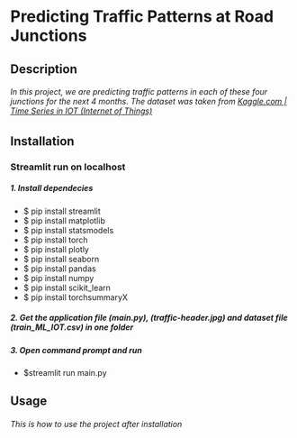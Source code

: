 # Predicting Traffic Patterns at Road Junctions

<!--- ![alt text](https://alpinesherpa.com/wp-content/uploads/2016/06/traffic-header.jpg) --->

## Description
###### In this project, we are predicting traffic patterns in each of these four junctions for the next 4 months. The dataset was taken from [Kaggle.com | Time Series in IOT (Internet of Things)](http://github.comhttps://www.kaggle.com/vetrirah/ml-iot?select=train_ML_IOT.csv)

## Installation
### Streamlit run on localhost

##### 1. Install dependecies
* $ pip install streamlit
* $ pip install matplotlib
* $ pip install statsmodels
* $ pip install torch
* $ pip install plotly
* $ pip install seaborn
* $ pip install pandas
* $ pip install numpy
* $ pip install scikit_learn
* $ pip install torchsummaryX

##### 2. Get the application file (main.py), (traffic-header.jpg) and dataset file (train_ML_IOT.csv) in one folder
##### 3. Open command prompt and run
* $streamlit run main.py
  

## Usage
###### This is how to use the project after installation
